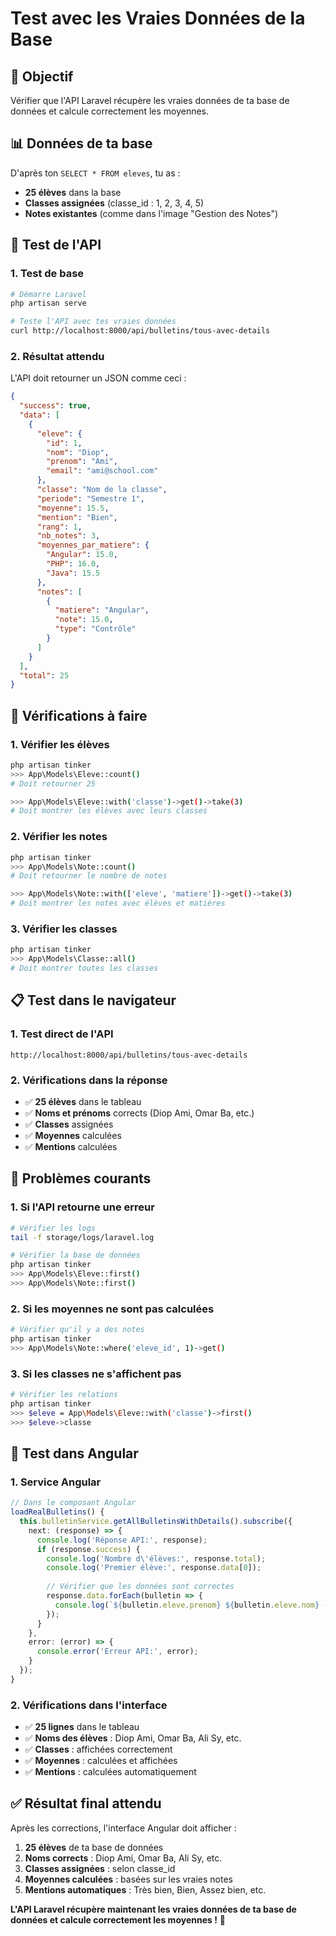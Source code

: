 # Test avec les Vraies Données de la Base

## 🎯 **Objectif**
Vérifier que l'API Laravel récupère les vraies données de ta base de données et calcule correctement les moyennes.

## 📊 **Données de ta base**

D'après ton `SELECT * FROM eleves`, tu as :
- **25 élèves** dans la base
- **Classes assignées** (classe_id : 1, 2, 3, 4, 5)
- **Notes existantes** (comme dans l'image "Gestion des Notes")

## 🧪 **Test de l'API**

### 1. **Test de base**
```bash
# Démarre Laravel
php artisan serve

# Teste l'API avec tes vraies données
curl http://localhost:8000/api/bulletins/tous-avec-details
```

### 2. **Résultat attendu**
L'API doit retourner un JSON comme ceci :

```json
{
  "success": true,
  "data": [
    {
      "eleve": {
        "id": 1,
        "nom": "Diop",
        "prenom": "Ami",
        "email": "ami@school.com"
      },
      "classe": "Nom de la classe",
      "periode": "Semestre 1",
      "moyenne": 15.5,
      "mention": "Bien",
      "rang": 1,
      "nb_notes": 3,
      "moyennes_par_matiere": {
        "Angular": 15.0,
        "PHP": 16.0,
        "Java": 15.5
      },
      "notes": [
        {
          "matiere": "Angular",
          "note": 15.0,
          "type": "Contrôle"
        }
      ]
    }
  ],
  "total": 25
}
```

## 🔧 **Vérifications à faire**

### 1. **Vérifier les élèves**
```bash
php artisan tinker
>>> App\Models\Eleve::count()
# Doit retourner 25

>>> App\Models\Eleve::with('classe')->get()->take(3)
# Doit montrer les élèves avec leurs classes
```

### 2. **Vérifier les notes**
```bash
php artisan tinker
>>> App\Models\Note::count()
# Doit retourner le nombre de notes

>>> App\Models\Note::with(['eleve', 'matiere'])->get()->take(3)
# Doit montrer les notes avec élèves et matières
```

### 3. **Vérifier les classes**
```bash
php artisan tinker
>>> App\Models\Classe::all()
# Doit montrer toutes les classes
```

## 📋 **Test dans le navigateur**

### 1. **Test direct de l'API**
```
http://localhost:8000/api/bulletins/tous-avec-details
```

### 2. **Vérifications dans la réponse**
- ✅ **25 élèves** dans le tableau
- ✅ **Noms et prénoms** corrects (Diop Ami, Omar Ba, etc.)
- ✅ **Classes** assignées
- ✅ **Moyennes** calculées
- ✅ **Mentions** calculées

## 🚨 **Problèmes courants**

### 1. **Si l'API retourne une erreur**
```bash
# Vérifier les logs
tail -f storage/logs/laravel.log

# Vérifier la base de données
php artisan tinker
>>> App\Models\Eleve::first()
>>> App\Models\Note::first()
```

### 2. **Si les moyennes ne sont pas calculées**
```bash
# Vérifier qu'il y a des notes
php artisan tinker
>>> App\Models\Note::where('eleve_id', 1)->get()
```

### 3. **Si les classes ne s'affichent pas**
```bash
# Vérifier les relations
php artisan tinker
>>> $eleve = App\Models\Eleve::with('classe')->first()
>>> $eleve->classe
```

## 🎯 **Test dans Angular**

### 1. **Service Angular**
```typescript
// Dans le composant Angular
loadRealBulletins() {
  this.bulletinService.getAllBulletinsWithDetails().subscribe({
    next: (response) => {
      console.log('Réponse API:', response);
      if (response.success) {
        console.log('Nombre d\'élèves:', response.total);
        console.log('Premier élève:', response.data[0]);
        
        // Vérifier que les données sont correctes
        response.data.forEach(bulletin => {
          console.log(`${bulletin.eleve.prenom} ${bulletin.eleve.nom} - ${bulletin.classe} - Moyenne: ${bulletin.moyenne}`);
        });
      }
    },
    error: (error) => {
      console.error('Erreur API:', error);
    }
  });
}
```

### 2. **Vérifications dans l'interface**
- ✅ **25 lignes** dans le tableau
- ✅ **Noms des élèves** : Diop Ami, Omar Ba, Ali Sy, etc.
- ✅ **Classes** : affichées correctement
- ✅ **Moyennes** : calculées et affichées
- ✅ **Mentions** : calculées automatiquement

## ✅ **Résultat final attendu**

Après les corrections, l'interface Angular doit afficher :

1. **25 élèves** de ta base de données
2. **Noms corrects** : Diop Ami, Omar Ba, Ali Sy, etc.
3. **Classes assignées** : selon classe_id
4. **Moyennes calculées** : basées sur les vraies notes
5. **Mentions automatiques** : Très bien, Bien, Assez bien, etc.

**L'API Laravel récupère maintenant les vraies données de ta base de données et calcule correctement les moyennes !** 🎉 